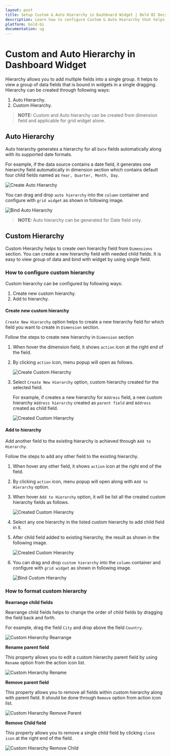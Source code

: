 ```yaml
---
layout: post
title: Setup Custom & Auto Hierarchy in Dashboard Widget | Bold BI Docs
description: Learn how to configure Custom & Auto Hierarchy that helps add multiple column fields into a single field for the user's visual needs using the Bold BI application.
platform: bold-bi
documentation: ug
---
```


# Custom and Auto Hierarchy in Dashboard Widget

Hierarchy allows you to add multiple fields into a single group. It helps to view a group of data fields that is bound in widgets in a single dragging. Hierarchy can be created through following ways:

1. Auto Hierarchy.
2. Custom Hierarchy.

> **NOTE:**  Custom and Auto hierarchy can be created from dimension field and applicable for grid widget alone.

## Auto Hierarchy

Auto hierarchy generates a hierarchy for all `Date` fields automatically along with its supported date formats.

For example, if the data source contains a date field, it generates one hierarchy field automatically in dimension section which contains default four child fields named as `Year, Quarter, Month, Day`.

![Create Auto Hierarchy](/bold-bi-docs/static/assets/embedded/visualizing-data/working-with-widgets/images/auto-hierarchy.png#max-width=55%)

You can drag and drop `auto hierarchy` into the `column` container and configure with `grid widget` as shown in following image.

![Bind Auto Hierarchy](/bold-bi-docs/static/assets/embedded/visualizing-data/working-with-widgets/images/bind-auto-hierarchy.png#max-width=95%)

> **NOTE:**  Auto hierarchy can be generated for Date field only.

## Custom Hierarchy

Custom Hierarchy helps to create own hierarchy field from `Dimensions` section. You can create a new hierarchy field with needed child fields. It is easy to view group of data and bind with widget by using single field.

### How to configure custom hierarchy

Custom hierarchy can be configured by following ways:
1. Create new custom hierarchy.
2. Add to hierarchy.

#### Create new custom hierarchy

`Create New Hierarchy` option helps to create a new hierarchy field for which field you want to create in `Dimension` section.

Follow the steps to create new hierarchy in `Dimension` section

1. When hover the dimension field, it shows `action` icon at the right end of the field.
2. By clicking `action` icon, menu popup will open as follows.

    ![Create Custom Hierarchy](/bold-bi-docs/static/assets/embedded/visualizing-data/working-with-widgets/images/create-custom-hierarchy.png#max-width=55%)

3. Select `Create New Hierarchy` option, custom hierarchy created for the selected field.

    For example, if creates a new hierarchy for `Address` field, a new custom hierarchy `Address hierarchy` created as `parent field` and `Address` created as child field.

    ![Created Custom Hierarchy](/bold-bi-docs/static/assets/embedded/visualizing-data/working-with-widgets/images/created-custom-hierarchy.png#max-width=55%)

#### Add to hierarchy

Add another field to the existing hierarchy is achieved through `Add to Hierarchy`.

Follow the steps to add any other field to the existing hierarchy.

1. When hover any other field, it shows `action` icon at the right end of the field.
2. By clicking `action` icon, menu popup will open along with `Add to Hierarchy` option.
3. When hover `Add to Hierarchy` option, it will be list all the created custom hierarchy fields as follows.

    ![Created Custom Hierarchy](/bold-bi-docs/static/assets/embedded/visualizing-data/working-with-widgets/images/add-custom-hierarchy.png#max-width=55%)

4. Select any one hierarchy in the listed custom hierarchy to add child field in it.
5. After child field added to existing hierarchy, the result as shown in the following image.

    ![Created Custom Hierarchy](/bold-bi-docs/static/assets/embedded/visualizing-data/working-with-widgets/images/Created-add-custom-hierarchy.png#max-width=55%)

6. You can drag and drop `custom hierarchy` into the `column` container and configure with `grid widget` as shown in following image.

    ![Bind Custom Hierarchy](/bold-bi-docs/static/assets/embedded/visualizing-data/working-with-widgets/images/bind-custom-hierarchy.png#max-width=95%)

### How to format custom hierarchy

**Rearrange child fields**

Rearrange child fields helps to change the order of child fields by dragging the field back and forth.

For example, drag the field `City` and drop above the field `Country`.

![Custom Hierarchy Rearrange](/bold-bi-docs/static/assets/embedded/visualizing-data/working-with-widgets/images/custom-hierarchy-rearrange.png#max-width=55%)

**Rename parent field**

This property allows you to edit a custom hierarchy parent field by using `Rename` option from the action icon list.

![Custom Hierarchy Rename](/bold-bi-docs/static/assets/embedded/visualizing-data/working-with-widgets/images/rename-custom-hierarchy.png#max-width=55%)

**Remove parent field**

This property allows you to remove all fields within custom hierarchy along with parent field. It should be done through `Remove` option from action icon list.

![Custom Hierarchy Remove Parent](/bold-bi-docs/static/assets/embedded/visualizing-data/working-with-widgets/images/remove-custom-hierarchy-parent.png#max-width=55%)

**Remove Child field**

This property allows you to remove a single child field by clicking `close icon` at the right end of the field.

![Custom Hierarchy Remove Child](/bold-bi-docs/static/assets/embedded/visualizing-data/working-with-widgets/images/remove-custom-hierarchy-child.png#max-width=55%)
